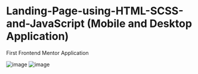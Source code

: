 # Landing-Page-using-HTML-SCSS-and-JavaScript (Mobile and Desktop Application)

First Frontend Mentor Application 

![image](https://user-images.githubusercontent.com/73253420/225981441-8a336c36-535c-42e1-b5c8-da7f1539c33f.png)
![image](https://user-images.githubusercontent.com/73253420/225981447-7720d3e3-f1b8-4b6c-808b-a816ac10d5fa.png)
